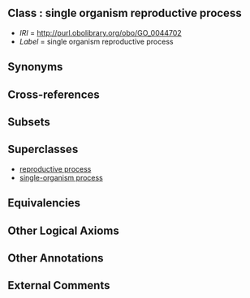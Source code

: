 
## Class : single organism reproductive process

 * *IRI* = http://purl.obolibrary.org/obo/GO_0044702
 * *Label* = single organism reproductive process

## Synonyms


## Cross-references


## Subsets


## Superclasses

 * [reproductive process](../../GO/14/GO_0022414.md)
 * [single-organism process](../../GO/99/GO_0044699.md)

## Equivalencies


## Other Logical Axioms


## Other Annotations


## External Comments

